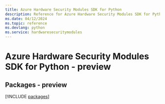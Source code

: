 ```yaml
---
title: Azure Hardware Security Modules SDK for Python
description: Reference for Azure Hardware Security Modules SDK for Python
ms.date: 04/12/2024
ms.topic: reference
ms.devlang: python
ms.service: hardwaresecuritymodules
---
```

# Azure Hardware Security Modules SDK for Python - preview
## Packages - preview
[!INCLUDE [packages](hardware-security-modules-index.md)]